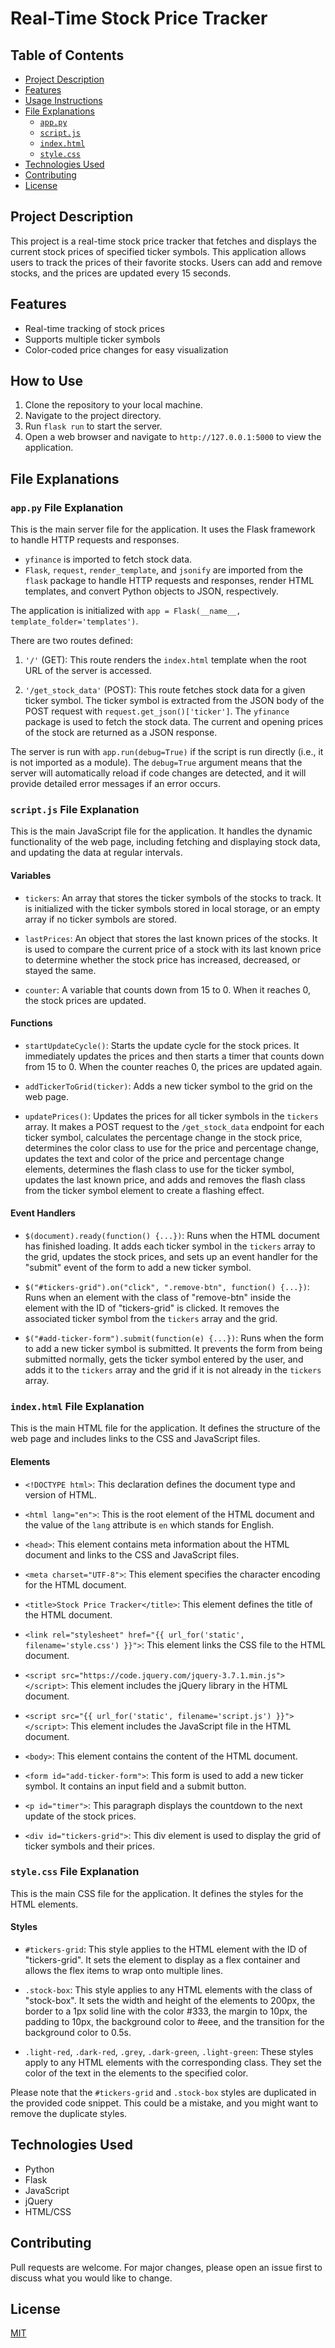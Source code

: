 # Real-Time Stock Price Tracker

## Table of Contents

- [Project Description](#project-description)
- [Features](Features)
- [Usage Instructions](#usage-instructions)
- [File Explanations](#file-explanations)
  - [`app.py`](#apppy)
  - [`script.js`](#scriptjs)
  - [`index.html`](#indexhtml)
  - [`style.css`](#stylecss)
- [Technologies Used](#technologies-used)
- [Contributing](#contributing)
- [License](#license)

## Project Description

This project is a real-time stock price tracker that fetches and displays the current stock prices of specified ticker symbols. This application allows users to track the prices of their favorite stocks. Users can add and remove stocks, and the prices are updated every 15 seconds.

## Features

- Real-time tracking of stock prices
- Supports multiple ticker symbols
- Color-coded price changes for easy visualization

## How to Use

1. Clone the repository to your local machine.
2. Navigate to the project directory.
3. Run `flask run` to start the server.
4. Open a web browser and navigate to `http://127.0.0.1:5000` to view the application.

## File Explanations

### `app.py` File Explanation

This is the main server file for the application. It uses the Flask framework to handle HTTP requests and responses.

- `yfinance` is imported to fetch stock data.
- `Flask`, `request`, `render_template`, and `jsonify` are imported from the `flask` package to handle HTTP requests and responses, render HTML templates, and convert Python objects to JSON, respectively.

The application is initialized with `app = Flask(__name__, template_folder='templates')`.

There are two routes defined:

1. `'/'` (GET): This route renders the `index.html` template when the root URL of the server is accessed.

2. `'/get_stock_data'` (POST): This route fetches stock data for a given ticker symbol. The ticker symbol is extracted from the JSON body of the POST request with `request.get_json()['ticker']`. The `yfinance` package is used to fetch the stock data. The current and opening prices of the stock are returned as a JSON response.

The server is run with `app.run(debug=True)` if the script is run directly (i.e., it is not imported as a module). The `debug=True` argument means that the server will automatically reload if code changes are detected, and it will provide detailed error messages if an error occurs.



### `script.js` File Explanation

This is the main JavaScript file for the application. It handles the dynamic functionality of the web page, including fetching and displaying stock data, and updating the data at regular intervals.

#### Variables

- `tickers`: An array that stores the ticker symbols of the stocks to track. It is initialized with the ticker symbols stored in local storage, or an empty array if no ticker symbols are stored.

- `lastPrices`: An object that stores the last known prices of the stocks. It is used to compare the current price of a stock with its last known price to determine whether the stock price has increased, decreased, or stayed the same.

- `counter`: A variable that counts down from 15 to 0. When it reaches 0, the stock prices are updated.

#### Functions

- `startUpdateCycle()`: Starts the update cycle for the stock prices. It immediately updates the prices and then starts a timer that counts down from 15 to 0. When the counter reaches 0, the prices are updated again.

- `addTickerToGrid(ticker)`: Adds a new ticker symbol to the grid on the web page.

- `updatePrices()`: Updates the prices for all ticker symbols in the `tickers` array. It makes a POST request to the `/get_stock_data` endpoint for each ticker symbol, calculates the percentage change in the stock price, determines the color class to use for the price and percentage change, updates the text and color of the price and percentage change elements, determines the flash class to use for the ticker symbol, updates the last known price, and adds and removes the flash class from the ticker symbol element to create a flashing effect.

#### Event Handlers

- `$(document).ready(function() {...})`: Runs when the HTML document has finished loading. It adds each ticker symbol in the `tickers` array to the grid, updates the stock prices, and sets up an event handler for the "submit" event of the form to add a new ticker symbol.

- `$("#tickers-grid").on("click", ".remove-btn", function() {...})`: Runs when an element with the class of "remove-btn" inside the element with the ID of "tickers-grid" is clicked. It removes the associated ticker symbol from the `tickers` array and the grid.

- `$("#add-ticker-form").submit(function(e) {...})`: Runs when the form to add a new ticker symbol is submitted. It prevents the form from being submitted normally, gets the ticker symbol entered by the user, and adds it to the `tickers` array and the grid if it is not already in the `tickers` array.



### `index.html` File Explanation

This is the main HTML file for the application. It defines the structure of the web page and includes links to the CSS and JavaScript files.

#### Elements

- `<!DOCTYPE html>`: This declaration defines the document type and version of HTML.

- `<html lang="en">`: This is the root element of the HTML document and the value of the `lang` attribute is `en` which stands for English.

- `<head>`: This element contains meta information about the HTML document and links to the CSS and JavaScript files.

- `<meta charset="UTF-8">`: This element specifies the character encoding for the HTML document.

- `<title>Stock Price Tracker</title>`: This element defines the title of the HTML document.

- `<link rel="stylesheet" href="{{ url_for('static', filename='style.css') }}">`: This element links the CSS file to the HTML document.

- `<script src="https://code.jquery.com/jquery-3.7.1.min.js"></script>`: This element includes the jQuery library in the HTML document.

- `<script src="{{ url_for('static', filename='script.js') }}"></script>`: This element includes the JavaScript file in the HTML document.

- `<body>`: This element contains the content of the HTML document.

- `<form id="add-ticker-form">`: This form is used to add a new ticker symbol. It contains an input field and a submit button.

- `<p id="timer">`: This paragraph displays the countdown to the next update of the stock prices.

- `<div id="tickers-grid">`: This div element is used to display the grid of ticker symbols and their prices.


### `style.css` File Explanation

This is the main CSS file for the application. It defines the styles for the HTML elements.

#### Styles

- `#tickers-grid`: This style applies to the HTML element with the ID of "tickers-grid". It sets the element to display as a flex container and allows the flex items to wrap onto multiple lines.

- `.stock-box`: This style applies to any HTML elements with the class of "stock-box". It sets the width and height of the elements to 200px, the border to a 1px solid line with the color #333, the margin to 10px, the padding to 10px, the background color to #eee, and the transition for the background color to 0.5s.

- `.light-red`, `.dark-red`, `.grey`, `.dark-green`, `.light-green`: These styles apply to any HTML elements with the corresponding class. They set the color of the text in the elements to the specified color.

Please note that the `#tickers-grid` and `.stock-box` styles are duplicated in the provided code snippet. This could be a mistake, and you might want to remove the duplicate styles.


## Technologies Used

- Python
- Flask
- JavaScript
- jQuery
- HTML/CSS

## Contributing

Pull requests are welcome. For major changes, please open an issue first to discuss what you would like to change.

## License

[MIT](https://choosealicense.com/licenses/mit/)